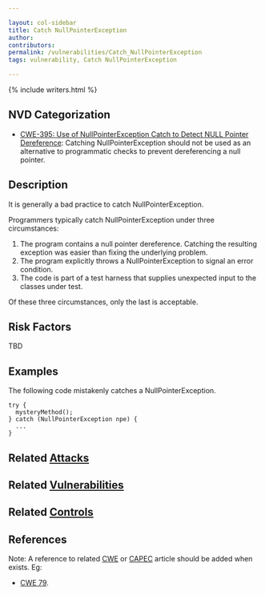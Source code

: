 ```yaml
---

layout: col-sidebar
title: Catch NullPointerException
author:
contributors:
permalink: /vulnerabilities/Catch_NullPointerException
tags: vulnerability, Catch NullPointerException

---
```


{% include writers.html %}

## NVD Categorization

- [CWE-395: Use of NullPointerException Catch to Detect NULL Pointer Dereference](https://cwe.mitre.org/data/definitions/395.html): Catching NullPointerException should not be used as an alternative to programmatic checks to prevent dereferencing a null pointer.

## Description

It is generally a bad practice to catch NullPointerException.

Programmers typically catch NullPointerException under three circumstances:

1.  The program contains a null pointer dereference. Catching the resulting exception was easier than fixing the underlying problem.
2.  The program explicitly throws a NullPointerException to signal an error condition.
3.  The code is part of a test harness that supplies unexpected input to the classes under test.

Of these three circumstances, only the last is acceptable.

## Risk Factors

TBD

## Examples

The following code mistakenly catches a NullPointerException.

```
try {
  mysteryMethod();
} catch (NullPointerException npe) {
  ...
}
```

## Related [Attacks](../attacks/)

## Related [Vulnerabilities](../vulnerabilities/)

## Related [Controls](../controls/)

## References

Note: A reference to related [CWE](http://cwe.mitre.org/) or [CAPEC](http://capec.mitre.org/) article should be added when exists.
Eg:

- [CWE 79](http://cwe.mitre.org/data/definitions/79.html).
